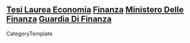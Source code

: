 
<a href=" http://volny.cz/mlt/Tesi-Laurea-Economia.html ">Tesi Laurea Economia</a>
<a href=" http://volny.cz/mlt/Finanza.html ">Finanza</a>
<a href=" http://volny.cz/mlt/Ministero-Delle-Finanza.html ">Ministero Delle Finanza</a>
<a href=" http://volny.cz/mlt/Guardia-Di-Finanza.html ">Guardia Di Finanza</a>
----
CategoryTemplate
